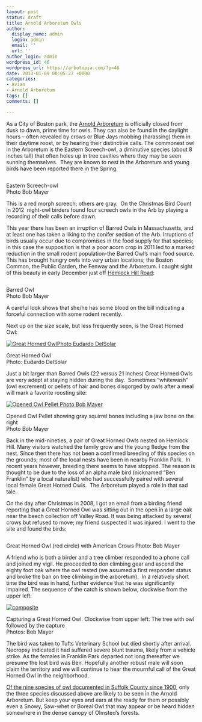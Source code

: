 ```yaml
---
layout: post
status: draft
title: Arnold Arboretum Owls
author:
  display_name: admin
  login: admin
  email: ''
  url: ''
author_login: admin
wordpress_id: 46
wordpress_url: https://arbotopia.com/?p=46
date: 2013-01-09 00:05:27 +0000
categories:
- Avian
- Arnold Arboretum
tags: []
comments: []

---
```

<p>As a City of Boston park, the <a href="http://www.arboretum.harvard.edu:80/">Arnold Arboretum</a> is officially closed from dusk to dawn, prime time for owls. They can also be found in the daylight hours – often revealed by crows or Blue Jays mobbing (harassing) them in their daytime roost, or by hearing their distinctive calls. The commonest owl in the Arboretum is the Eastern Screech-owl, a diminutive species (about 8 inches tall) that often holes up in tree cavities where they may be seen sunning themselves.  They are known to nest in the Arboretum and young birds have been reported there in the Spring.</p>

<p><!-- wp:image {"id":30,"linkDestination":"custom"} --></p>
<a href="https://web.archive.org/web/20150905210114/http://www.arbotopia.com/arboretums-owls/p1290535/"><img src="https://web.archive.org/web/20150905210114im_/http://www.arbotopia.com/wp-content/uploads/2012/12/P1290535-1024x917.jpg" alt="" class="wp-image-30"/></a>

<p>Eastern Screech-owl<br>Photo Bob Mayer</p>

<p>This is a red morph screech; others are gray.  On the Christmas Bird Count in 2012  night-owl birders found four screech owls in the Arb by playing a recording of their calls before dawn.</p>

<p>This year there has been an irruption of Barred Owls in Massachusetts, and at least one has taken a liking to the conifer section of the Arb. Irruptions of birds usually occur due to compromises in the food supply for that species; in this case the supposition is that a poor acorn crop in 2011 led to a marked reduction in the small rodent population-the Barred Owl’s main food source. This has brought hungry owls into very urban locations; the Boston Common, the Public Garden, the Fenway and the Arboretum. I caught sight of this beauty in early December just off <a href="https://web.archive.org/web/20150905210114/http://arboretum.harvard.edu/plants/featured-plants/hemlock-hill/" target="_blank" rel="noreferrer noopener">Hemlock Hill Road</a>:</p>

<p><!-- wp:image {"id":35,"linkDestination":"custom"} --></p>
<a href="https://web.archive.org/web/20150905210114/http://www.arbotopia.com/arnold-arboretum-owls/p1020996-2/"><img src="https://web.archive.org/web/20150905210114im_/http://www.arbotopia.com/wp-content/uploads/2012/12/P1020996-792x1024.jpg" alt="" class="wp-image-35"/></a>

<p>Barred Owl<br>Photo Bob Mayer</p>

<p>A careful look shows that she/he has some blood on the bill indicating a forceful connection with some rodent recently.</p>

<p>Next up on the size scale, but less frequently seen, is the Great Horned Owl:</p>

<p><!-- wp:image {"id":51,"linkDestination":"custom"} --></p>
<a href="https://web.archive.org/web/20150905210114/http://www.arbotopia.com/arnold-arboretum-owls/papa/"><img src="https://web.archive.org/web/20150905210114im_/http://www.arbotopia.com/wp-content/uploads/2012/12/papa.jpg" alt="Great Horned OwlPhoto Eudardo DelSolar" class="wp-image-51"/></a>

<p>Great Horned Owl<br>Photo: Eudardo DelSolar</p>

<p>Just a bit larger than Barred Owls (22 versus 21 inches) Great Horned Owls are very adept at staying hidden during the day.  Sometimes “whitewash” (owl excrement) or pellets of hair and bones disgorged by owls after a meal will mark a favorite roosting site:</p>

<p><!-- wp:image {"id":37,"linkDestination":"custom"} --></p>
<a href="https://web.archive.org/web/20150905210114/http://www.arbotopia.com/arnold-arboretum-owls/p1180833/"><img src="https://web.archive.org/web/20150905210114im_/http://www.arbotopia.com/wp-content/uploads/2012/12/P1180833-1018x1024.jpg" alt="Opened Owl Pellet Photo Bob Mayer" class="wp-image-37"/></a>

<p>Opened Owl Pellet showing gray squirrel bones including a jaw bone on the right<br>Photo Bob Mayer</p>

<p>Back in the mid-nineties, a pair of Great Horned Owls nested on Hemlock Hill. Many visitors watched the family grow and the young fledge from the nest. Since then there has not been a confirmed breeding of this species on the grounds; most of the local nests have been in nearby Franklin Park.  In recent years however, breeding there seems to have stopped. The reason is thought to be due to the loss of an alpha male bird (nicknamed “Ben Franklin” by a local naturalist) who had successfully paired with several local female Great Horned Owls.  The Arboretum played a role in that sad tale.</p>

<p>On the day after Christmas in 2008, I got an email from a birding friend reporting that a Great Horned Owl was sitting out in the open in a large oak near the beech collection off Valley Road. It was being attacked by several crows but refused to move; my friend suspected it was injured. I went to the site and found the birds:</p>

<p><!-- wp:image {"id":38,"linkDestination":"custom"} --></p>
<a href="https://web.archive.org/web/20150905210114/http://www.arbotopia.com/arnold-arboretum-owls/p1220371/"><img src="https://web.archive.org/web/20150905210114im_/http://www.arbotopia.com/wp-content/uploads/2012/12/P1220371-995x1024.jpg" alt="" class="wp-image-38"/></a>

<p>Great Horned Owl (red circle) with American Crows Photo: Bob Mayer</p>

<p>A friend who is both a birder and a tree climber responded to a phone call and joined my vigil. He proceeded to don climbing gear and ascend the eighty foot oak where the owl rested (we assumed a first responder status and broke the ban on tree climbing in the arboretum).  In a relatively short time the bird was in hand, further evidence that he was significantly impaired. The sequence of the catch is shown below, clockwise from the upper left:</p>

<p><!-- wp:image {"id":56,"linkDestination":"custom"} --></p>
<a href="https://web.archive.org/web/20150905210114/http://www.arbotopia.com/arnold-arboretum-owls/composite/"><img src="https://web.archive.org/web/20150905210114im_/http://www.arbotopia.com/wp-content/uploads/2013/01/composite.jpg" alt="composite" class="wp-image-56"/></a>

<p>Capturing a Great Horned Owl. Clockwise from upper left: The tree with owl followed by the capture<br>Photos: Bob Mayer</p>

<p>The bird was taken to Tufts Veterinary School but died shortly after arrival. Necropsy indicated it had suffered severe blunt trauma, likely from a vehicle strike. As the females in Franklin Park departed not long thereafter we presume the lost bird was Ben. Hopefully another robust male will soon claim the territory and we will continue to hear the mournful call of the Great Horned Owl in the neighborhood.</p>

<p><a href="https://web.archive.org/web/20150905210114/http://ebird.org/ebird/GuideMe?step=saveChoices&getLocations=counties&parentState=US-MA&bMonth=01&bYear=1900&eMonth=12&eYear=2013&reportType=location&counties=US-MA-025&continue.x=24&continue.y=12" target="_blank" rel="noreferrer noopener">Of the nine species of owl documented in Suffolk County since 1900</a>, only the three species discussed above are likely to be seen in the Arnold Arboretum. But keep your eyes and ears at the ready for them or possibly even a Snowy, Saw-whet or Boreal Owl that may appear or be heard hidden somewhere in the dense canopy of Olmsted’s forests.</p>
